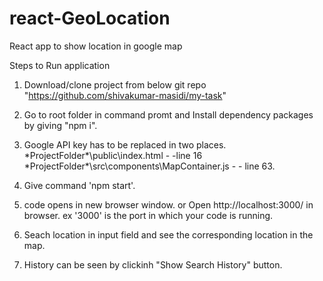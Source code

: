 # react-GeoLocation
React app to show location in google map

Steps to Run application
1. Download/clone project from below git repo 
"https://github.com/shivakumar-masidi/my-task"

2. Go to root folder in command promt and Install dependency packages by giving "npm i".

3. Google API key has to be replaced in two places.
\*ProjectFolder*\public\index.html - <YOUR API KEY> -line 16
\*ProjectFolder*\src\components\MapContainer.js - <YOUR API KEY> - line 63.

4. Give command 'npm start'.

5. code opens in new browser window. or Open http://localhost:3000/ in browser. ex '3000' is the port in which your code is running.  

6. Seach location in input field and see the corresponding location in the map.

7. History can be seen by clickinh "Show Search History" button.

